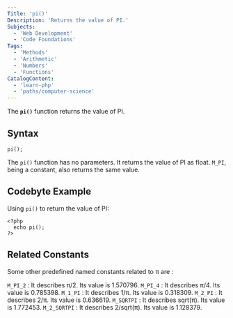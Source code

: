 ```yaml
---
Title: 'pi()'
Description: 'Returns the value of PI.'
Subjects:
  - 'Web Development'
  - 'Code Foundations'
Tags:
  - 'Methods'
  - 'Arithmetic'
  - 'Numbers'
  - 'Functions'
CatalogContent:
  - 'learn-php'
  - 'paths/computer-science'
---
```


The **`pi()`** function returns the value of PI.

## Syntax

```pseudo
pi();
```

The `pi()` function has no parameters. It returns the value of PI as float. `M_PI`, being a constant, also returns the same value.

## Codebyte Example

Using `pi()` to return the value of PI:

```codebyte/php
<?php
  echo pi();
?>
```

## Related Constants

Some other predefined named constants related to π are :

`M_PI_2` : It describes π/2. Its value is 1.570796.
`M_PI_4` : It describes π/4. Its value is 0.785398.
`M_1_PI` : It describes 1/π. Its value is 0.318309.
`M_2_PI` : It describes 2/π. Its value is 0.636619.
`M_SQRTPI` : It describes sqrt(π). Its value is 1.772453.
`M_2_SQRTPI` : It describes 2/sqrt(π). Its value is 1.128379.

